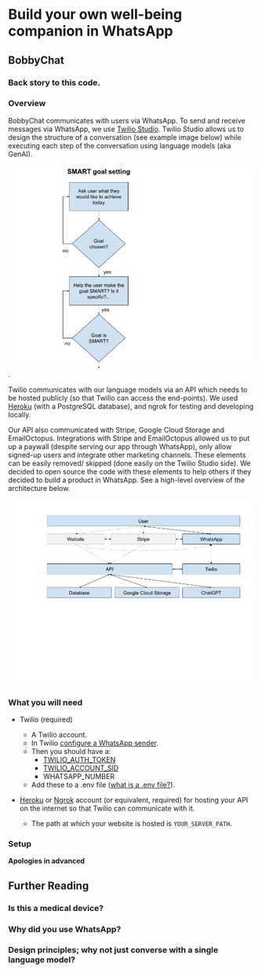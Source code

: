 # Build your own well-being companion in WhatsApp

## BobbyChat

### Back story to this code.


### Overview

BobbyChat communicates with users via WhatsApp. To send and receive messages via WhatsApp, we use [Twilio Studio](https://www.twilio.com/docs/studio/user-guide). Twilio Studio allows us to design the structure of a conversation (see example image below) while executing each step of the conversation using language models (aka GenAI).

![Example conversation structure](goal_setting_demo.png).

Twilio communicates with our language models via an API which needs to be hosted publicly (so that Twilio can access the end-points). We used [Heroku](https://www.heroku.com/) (with a PostgreSQL database), and ngrok for testing and developing locally.

Our API also communicated with Stripe, Google Cloud Storage and EmailOctopus. Integrations with Stripe and EmailOctopus allowed us to put up a paywall (despite serving our app through WhatsApp), only allow signed-up users and integrate other marketing channels. These elements can be easily removed/ skipped (done easily on the Twilio Studio side). 
We decided to open source the code with these elements to help others if they decided to build a product in WhatsApp. See a high-level overview of the architecture below.

![Bobby architecture overview](bobby_architecutre_overview.png)


### What you will need

* Twilio (required)
	* A Twilio account.
	* In Twilio [configure a WhatsApp sender](https://console.twilio.com/us1/develop/sms/senders/whatsapp-senders).
	* Then you should have a:
		* [TWILIO_AUTH_TOKEN](https://console.twilio.com/)
		* [TWILIO_ACCOUNT_SID](https://console.twilio.com/)
		* WHATSAPP_NUMBER
	* Add these to a .env file ([what is a .env file?](https://medium.com/@sujathamudadla1213/what-is-the-use-of-env-8d6b3eb94843)).

* [Heroku](https://www.heroku.com/) or [Ngrok](https://ngrok.com/docs/getting-started/) account (or equivalent, required) for hosting your API on the internet so that Twilio can communicate with it.
	* The path at which your website is hosted is `YOUR_SERVER_PATH`.


### Setup

**Apologies in advanced**


## Further Reading

### Is this a medical device?

### Why did you use WhatsApp?

### Design principles; why not just converse with a single language model?





